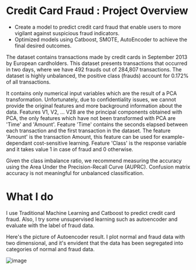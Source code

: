 # Credit Card Fraud : Project Overview
* Create a model to predict credit card fraud that enable users to more vigilant against suspicious fraud indicators.  
* Optimized models using Catboost, SMOTE, AutoEncoder to achieve the final desired outcomes.


The dataset contains transactions made by credit cards in September 2013 by European cardholders.
This dataset presents transactions that occurred in two days, where we have 492 frauds out of 284,807 transactions. The dataset is highly unbalanced, the positive class (frauds) account for 0.172% of all transactions.

It contains only numerical input variables which are the result of a PCA transformation. Unfortunately, due to confidentiality issues, we cannot provide the original features and more background information about the data. Features V1, V2, … V28 are the principal components obtained with PCA, the only features which have not been transformed with PCA are 'Time' and 'Amount'. Feature 'Time' contains the seconds elapsed between each transaction and the first transaction in the dataset. The feature 'Amount' is the transaction Amount, this feature can be used for example-dependant cost-sensitive learning. Feature 'Class' is the response variable and it takes value 1 in case of fraud and 0 otherwise.

Given the class imbalance ratio, we recommend measuring the accuracy using the Area Under the Precision-Recall Curve (AUPRC). Confusion matrix accuracy is not meaningful for unbalanced classification.

# What I do

I use Traditional Machine Learning and Catboost to predict credit card fraud. 
Also, I try some unsupervised learning such as autoencoder and evaluate with the label of fraud data.

Here's the picture of Autoencoder result. I plot normal and fraud data with two dimensional, and it's envident that the data has been segregated into categories of normal and fraud data.

![image](https://github.com/Elvis-YAL/Credit-Card-Fraud/assets/40426433/1fdca1e4-a8e3-4956-a323-3f485b9c52bc)
